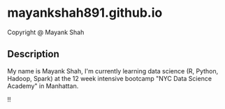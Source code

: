 # mayankshah891.github.io

 Copyright @ Mayank Shah
## Description
My name is Mayank Shah, I'm currently learning data science (R, Python, Hadoop, Spark) at the 12 week intensive bootcamp "NYC Data Science Academy" in Manhattan.

!!
